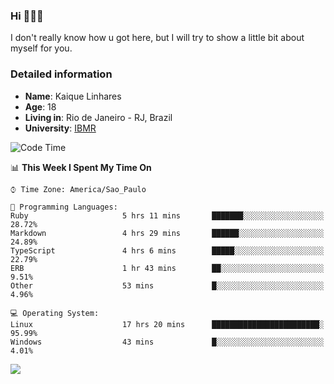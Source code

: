### Hi 🙋🏽‍♂️

I don't really know how u got here, but I will try to show a little bit about myself for you.

### Detailed information

* **Name**: Kaique Linhares
* **Age**: 18
* **Living in**: Rio  de Janeiro - RJ, Brazil
* **University**: [IBMR](https://www.ibmr.br/)

<!--START_SECTION:waka-->
![Code Time](http://img.shields.io/badge/Code%20Time-0%20secs-blue)

📊 **This Week I Spent My Time On** 

```text
⌚︎ Time Zone: America/Sao_Paulo

💬 Programming Languages: 
Ruby                     5 hrs 11 mins       ███████░░░░░░░░░░░░░░░░░░   28.72% 
Markdown                 4 hrs 29 mins       ██████░░░░░░░░░░░░░░░░░░░   24.89% 
TypeScript               4 hrs 6 mins        █████░░░░░░░░░░░░░░░░░░░░   22.79% 
ERB                      1 hr 43 mins        ██░░░░░░░░░░░░░░░░░░░░░░░   9.51% 
Other                    53 mins             █░░░░░░░░░░░░░░░░░░░░░░░░   4.96%

💻 Operating System: 
Linux                    17 hrs 20 mins      ████████████████████████░   95.99% 
Windows                  43 mins             █░░░░░░░░░░░░░░░░░░░░░░░░   4.01%

```


<!--END_SECTION:waka-->

<a href="https://www.linkedin.com/in/kaique-linhares-25a840208/"  target="_blank"><img src="https://img.shields.io/badge/-LinkedIn-%230077B5?style=for-the-badge&logo=linkedin&logoColor=white" target="_blank"></a>
